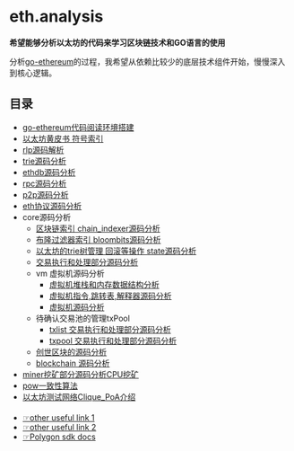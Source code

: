 # eth.analysis

**希望能够分析以太坊的代码来学习区块链技术和GO语言的使用**

分析[go-ethereum](https://github.com/ethereum/go-ethereum)的过程，我希望从依赖比较少的底层技术组件开始，慢慢深入到核心逻辑。

## 目录
- [go-ethereum代码阅读环境搭建](/go-ethereum源码阅读环境搭建.md)
- [以太坊黄皮书 符号索引](a黄皮书里面出现的所有的符号索引.md)
- [rlp源码解析](/rlp源码解析.md)
- [trie源码分析](/net/trie源码分析.md)
- [ethdb源码分析](/net/ethdb源码分析.md)
- [rpc源码分析](/rpc/rpc源码分析.md)
- [p2p源码分析](/p2p/p2p源码分析.md)
- [eth协议源码分析](/net/eth源码分析.md)
- core源码分析
	- [区块链索引 chain_indexer源码分析](/core/core-chain_indexer源码解析.md)
	- [布隆过滤器索引 bloombits源码分析](/core/core-bloombits源码分析.md)
	- [以太坊的trie树管理 回滚等操作 state源码分析](/core/core-state源码分析.md)
	- [交易执行和处理部分源码分析](/core/core-state-process源码分析.md)
	- vm 虚拟机源码分析
		- [虚拟机堆栈和内存数据结构分析](/core/core-vm-stack-memory源码分析.md)
		- [虚拟机指令,跳转表,解释器源码分析](/core/core-vm-jumptable-instruction.md)
		- [虚拟机源码分析](/core/core-vm源码分析.md)
	- 待确认交易池的管理txPool
		- [txlist 交易执行和处理部分源码分析](/core/core-txlist交易池的一些数据结构源码分析.md)
		- [txpool 交易执行和处理部分源码分析](/core/core-txpool交易池源码分析.md)
	- [创世区块的源码分析](/core/core-genesis创世区块源码分析.md)
	- [blockchain 源码分析](/core/core-blockchain源码分析.md)
- [miner挖矿部分源码分析CPU挖矿](/miner挖矿部分源码分析CPU挖矿.md)
- [pow一致性算法](/consensus/pow一致性算法.md)
- [以太坊测试网络Clique_PoA介绍](/consensus/以太坊测试网络Clique_PoA介绍.md)

####
- [☞other useful link 1](https://github.com/XChainLab/documentation) 
- [☞other useful link 2](https://github.com/lbc-team/deep_ethereum) 
- [☞Polygon sdk docs ](https://sdk-docs.polygon.technology/docs/overview)